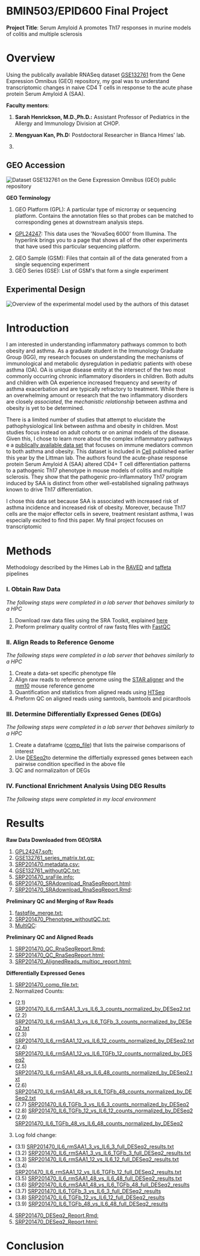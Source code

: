 # BMIN503/EPID600 Final Project
**Project Title**: Serum Amyloid A promotes Th17 responses in murine models of colitis and multiple sclerosis

# Overview
Using the publically available RNASeq dataset [GSE132761](https://www.ncbi.nlm.nih.gov/geo/query/acc.cgi?acc=GSE132761) from the Gene Expression Omnibus (GEO) repository, my goal was to understand transcriptomic changes in naive CD4 T cells in response to the acute phase protein Serum Amyloid A (SAA). 

**Faculty mentors**:

1. **Sarah Henrickson, M.D.,Ph.D.:** Assistant Professor of Pediatrics in the Allergy and Immunology Division at CHOP. 

2. **Mengyuan Kan, Ph.D:** Postdoctoral Researcher in Blanca Himes' lab. 
  
3. 


## GEO Accession
![Dataset GSE132761 on the Gene Expression Omnibus (GEO) public repository](https://github.com/ceirehay/BMIN503_Final_Project/blob/master/GSE132761_GEO.JPG)


**GEO Terminology**

1. GEO Platform (GPL): A particular type of microrray or sequencing platform. Contains the annotation files so that probes can be matched to corresponding genes at downstream analysis steps.
  - [GPL24247](https://www.ncbi.nlm.nih.gov/geo/query/acc.cgi?acc=GPL24247): This data uses the 'NovaSeq 6000' from Illumina. The hyperlink brings you to a page that shows all of the other experiments that have used this particular sequencing platform.
2. GEO Sample (GSM): Files that contain all of the data generated from a single sequencing experiment
3. GEO Series (GSE): List of GSM's that form a single experiment




## Experimental Design
![Overview of the experimental model used by the authors of this dataset](https://github.com/ceirehay/BMIN503_Final_Project/blob/master/ExpOverview.png)

# Introduction
I am interested in understanding inflammatory pathways common to both obesity and asthma. As a graduate student in the Immunology Graduate Group (IGG), my research focuses on understanding the mechanisms of immunological and metabolic dysregulation in pediatric patients with obese asthma (OA). OA is unique disease entity at the intersect of the two most commonly occurring chronic inflammatory disorders in children. Both adults and children with OA experience increased frequency and severity of asthma exacerbation and are typically refractory to treatment. While there is an overwhelming amount or research that the two inflammatory disorders are closely *associated*, the *mechanistic relationship* between asthma and obesity is yet to be determined. 

There is a limited number of studies that attempt to elucidate the pathophysiological link between asthma and obesity in children. Most studies focus instead on adult cohorts or on animal models of the disease. Given this, I chose to learn more about the complex inflammatory pathways e a [publically available data set](https://www-ncbi-nlm-nih-gov.proxy.library.upenn.edu/geo/query/acc.cgi?acc=GSE132761) that focuses on immune mediators common to both asthma and obesity. This dataset is included in [Cell](https://pubmed-ncbi-nlm-nih-gov.proxy.library.upenn.edu/31866067/) published earlier this year by the Littman lab. The authors found the acute-phase response protein Serum Amyloid A (SAA) altered CD4+ T cell differentiation patterns to a pathogenic Th17 phenotype in mouse models of colitis and multiple sclerosis. They show that the pathogenic pro-inflammatory Th17 program induced by SAA is distinct from other well-established signaling pathways known to drive Th17 differentiation. 

I chose this data set because SAA is associated with increased risk of asthma incidence and increased risk of obesity. Moreover, because Th17 cells are the major effector cells in severe, treatment resistant asthma, I was especially excited to find this paper. 
My final project focuses on transcriptomic 

# Methods
Methodology described by the Himes Lab in the [RAVED](https://github.com/HimesGroup/raved) and [taffeta](https://github.com/HimesGroup/taffeta) pipelines

### I. Obtain Raw Data
*The following steps were completed in a lab server that behaves similarly to a HPC*

1. Download raw data files using the SRA Toolkit, explained [here](https://wikis.utexas.edu/display/bioiteam/SRA+toolkit)
2. Preform prelimary quality control of raw fastq files with [FastQC](https://www.bioinformatics.babraham.ac.uk/projects/fastqc/)

### II. Align Reads to Reference Genome
*The following steps were completed in a lab server that behaves similarly to a HPC*

1. Create a data-set specific phenotype file
2. Align raw reads to reference genome using the [STAR aligner](https://github.com/alexdobin/STAR/blob/master/doc/STARmanual.pdf) and the [mm10](https://www.ncbi.nlm.nih.gov/assembly/GCF_000001635.20/) mouse reference genome
3. Quantification and statistics from  aligned reads using [HTSeq](https://pypi.org/project/HTSeq/)
4. Preform QC on aligned reads using samtools, bamtools and picardtools

### III. Determine Differentially Expressed Genes (DEGs)
*The following steps were completed in a lab server that behaves similarly to a HPC*

1. Create a dataframe ([comp_file]()) that lists the pairwise comparisons of interest 
2. Use [DESeq2](https://bioc.ism.ac.jp/packages/2.14/bioc/vignettes/DESeq2/inst/doc/beginner.pdf)to determine the differtially expressed genes between each pairwise condition specified in the above file
3. QC and normalizaiton of DEGs

### IV. Functional Enrichment Analysis Using DEG Results
*The following steps were completed in my local environment*


# Results

**Raw Data Downloaded from GEO/SRA**

1. [GPL24247.soft:](https://github.com/ceirehay/BMIN503_Final_Project/blob/master/GPL24247.soft)
2. [GSE132761_series_matrix.txt.gz:](https://github.com/ceirehay/BMIN503_Final_Project/blob/master/GSE132761_series_matrix.txt.gz)
3. [SRP201470.metadata.csv:](https://github.com/ceirehay/BMIN503_Final_Project/blob/master/SRP201470.metadata.csv)
4. [GSE132761_withoutQC.txt:](https://github.com/ceirehay/BMIN503_Final_Project/blob/master/GSE132761_withoutQC.txt)
5. [SRP201470_sraFile.info:](https://github.com/ceirehay/BMIN503_Final_Project/blob/master/SRP201470_sraFile.info)
6. [SRP201470_SRAdownload_RnaSeqReport.html](https://github.com/ceirehay/BMIN503_Final_Project/blob/master/SRP201470_QC_RnaSeqReport.html):
7. [SRP201470_SRAdownload_RnaSeqReport.Rmd](https://github.com/ceirehay/BMIN503_Final_Project/blob/master/SRP201470_QC_RnaSeqReport.Rmd):

**Preliminary QC and Merging of Raw Reads**

1. [fastqfile_merge.txt:](https://github.com/ceirehay/BMIN503_Final_Project/blob/master/fastqfile_merge.txt)
2. [SRP201470_Phenotype_withoutQC.txt:](https://github.com/ceirehay/BMIN503_Final_Project/blob/master/SRP201470_Phenotype_withoutQC.txt)
3. [MultiQC]():

**Preliminary QC and Aligned Reads**

1. [SRP201470_QC_RnaSeqReport.Rmd:]()
2. [SRP201470_QC_RnaSeqReport.html:]()
3. [SRP201470_AlignedReads_multiqc_report.html:]()

**Differentially Expressed Genes**

1. [SRP201470_comp_file.txt:]()
2. Normalized Counts:
  - (2.1) [SRP201470_IL6_rmSAA1_3_vs_IL6_3_counts_normalized_by_DESeq2.txt]()
  - (2.2) [SRP201470_IL6_rmSAA1_3_vs_IL6_TGFb_3_counts_normalized_by_DESeq2.txt]()
  - (2.3) [SRP201470_IL6_rmSAA1_12_vs_IL6_12_counts_normalized_by_DESeq2.txt]()
  - (2.4) [SRP201470_IL6_rmSAA1_12_vs_IL6_TGFb_12_counts_normalized_by_DESeq2]()
  - (2.5) [SRP201470_IL6_rmSAA1_48_vs_IL6_48_counts_normalized_by_DESeq2.txt]()
  - (2.6) [SRP201470_IL6_rmSAA1_48_vs_IL6_TGFb_48_counts_normalized_by_DESeq2.txt]()
  - (2.7) [SRP201470_IL6_TGFb_3_vs_IL6_3_counts_normalized_by_DESeq2]()
  - (2.8) [SRP201470_IL6_TGFb_12_vs_IL6_12_counts_normalized_by_DESeq2]()
  - (2.9) [SRP201470_IL6_TGFb_48_vs_IL6_48_counts_normalized_by_DESeq2]()
3. Log fold change:
  - (3.1) [SRP201470_IL6_rmSAA1_3_vs_IL6_3_full_DESeq2_results.txt]()
  - (3.2) [SRP201470_IL6_rmSAA1_3_vs_IL6_TGFb_3_full_DESeq2_results.txt]()
  - (3.3) [SRP201470_IL6_rmSAA1_12_vs_IL6_12_full_DESeq2_results.txt]()
  - (3.4) [SRP201470_IL6_rmSAA1_12_vs_IL6_TGFb_12_full_DESeq2_results.txt]()
  - (3.5) [SRP201470_IL6_rmSAA1_48_vs_IL6_48_full_DESeq2_results.txt]()
  - (3.6) [SRP201470_IL6_rmSAA1_48_vs_IL6_TGFb_48_full_DESeq2_results]()
  - (3.7) [SRP201470_IL6_TGFb_3_vs_IL6_3_full_DESeq2_results]()
  - (3.8) [SRP201470_IL6_TGFb_12_vs_IL6_12_full_DESeq2_results]()
  - (3.9) [SRP201470_IL6_TGFb_48_vs_IL6_48_full_DESeq2_results]()
4. [SRP201470_DESeq2_Report.Rmd:]()
5. [SRP201470_DESeq2_Report.html:]()

# Conclusion



